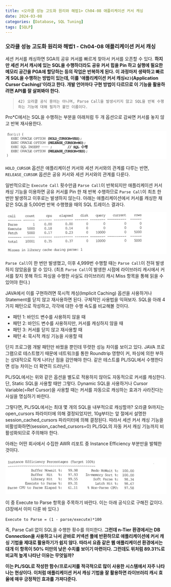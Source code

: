 ```yaml
---
title: <오라클 성능 고도화 원리와 해법1> Ch04-08 애플리케이션 커서 캐싱
date: 2024-03-08
categories: [Database, SQL Tuning]
tags: [SQLP]
---
```


### 오라클 성능 고도화 원리와 해법1 - Ch04-08 애플리케이션 커서 캐싱

세션 커서를 캐싱하면 SGA의 공유 커서를 빠르게 찾아서 커서를 오픈할 수 있다. **하지만 세션 커서 캐시에 있는 SQL을 수행하더라도 공유 커서 힙을 Pin 하고 실행에 필요한 메모리 공간을 PGA에 할당하는 등의 작업은 반복하게 된다. 이 과정마저 생략하고 빠르게 SQL을 수행하는 방법이 있는데, 이를 '애플리케이션 커서 캐싱`42)`(Application Cursor Caching)'이라고 한다. 개발 언어마다 구현 방법이 다르므로 이 기능을 활용하려면 API를 잘 살펴봐야 한다.**

>     42) 오라클 공식 용어는 아니며, Parse Call을 발생시키지 않고 SQL을 반복 수행하는 기능에 대해 필자가 붙인 이름이다.

Pro\*C에서는 SQL을 수행하는 부분을 아래처럼 두 개 옵션으로 감싸면 커서를 놓지 않고 반복 재사용한다.

![](/assets/images/sqlp/sqlp1-04-08-sql1.png)

`HOLD_CURSOR` 옵션은 애플리케이션 커서와 세션 커서와의 관계를 다루는 반면, `RELEASE_CURSOR` 옵션은 공유 커서와 세션 커서와의 관계를 다룬다.

일반적으로는 `Execute Call` 횟수만큼 `Parse Call`이 반복되지만 애플리케이션 커서 캐싱 기능을 이용하면 공유 커서를 Pin 한 채 반복 수행하므로 `Parse Call`이 최초 한 번만 발생하고 이후로는 발생하지 않는다. 아래는 애플리케이션에서 커서를 캐싱한 채 같은 SQL을 5,000번 반복 수행했을 때의 SQL 트레이스 결과다.

![](/assets/images/sqlp/sqlp1-04-08-trace1.png)

`Parse Call`이 한 번만 발생했고, 이후 4,999번 수행할 때는 `Parse Call`이 전혀 발생하지 않았음을 알 수 있다. (최초 `Parse Call`이 발생한 시점에 라이브러리 캐시에서 커서를 찾지 못해 하드 파싱을 수행한 사실도 라이브러리 캐시 Miss 항목을 통해 읽을 수 있어야 한다.)

JAVA에서 이를 구현하려면 묵시적 캐싱(Implicit Caching) 옵션을 사용하거나 Statement를 닫지 않고 재사용하면 된다. 구체적인 사용법을 익혀보자. SQL을 아래 4가지 패턴으로 작성하고, 각각에 대한 수행 속도를 비교해볼 것이다.

- 패턴 1: 바인드 변수를 사용하지 않을 때
- 패턴 2: 바인드 변수를 사용하지만, 커서를 캐싱하지 않을 때
- 패턴 3: 커서를 닫지 않고 재사용할 때
- 패턴 4: 묵시적 캐싱 기능을 사용할 때

단지 프로그램 개발 패턴만 바꿨을 뿐인데 뚜렷한 성능 차이를 보이고 있다. JAVA 프로그램으로 테스트했기 때문에 네트워크를 통한 Roundtrip 영향이 커, 파싱에 의한 부하는 상대적으로 작게 나타난 점을 감안해야 한다. 같은 테스트를 PL/SQL에서 수행한다면 성능 차이는 더 확연히 드러난다.

PL/SQL에서는 위와 같은 옵션을 별도로 적용하지 않아도 자동적으로 커서를 캐싱한다. 단, Static SQL을 사용할 때만 그렇다. Dynamic SQL을 사용하거나 Cursor Variable(=Ref Cursor)을 사용할 때는 커서를 자동으로 캐싱하는 효과가 사라진다는 사실을 명심하기 바란다.

그렇다면, PL/SQL에서는 최대 몇 개의 SQL을 내부적으로 캐싱할까? 오라클 9i까지는 open_cursors 파라미터에 의해 결정되었지만, 10g부터는 앞 절에서 설명한 session_cached_cursors 파라미터에 의해 결정된다. 따라서 세션 커서 캐싱 기능을 비활성화하면(session_cached_cursors=0) PL/SQL의 자동 커서 캐싱 기능까지 비활성화되므로 주의해야 한다.

아래는 어떤 회사에서 수집한 AWR 리포트 중 Instance Efficiency 부분만을 발췌한 것이다.

![](/assets/images/sqlp/sqlp1-04-08-Instance-efficiency1.png)

이 중 Execute to Parse 항목을 주목하기 바란다. 이는 아래 공식으로 구해진 값이다. (3장에서 이미 다룬 바 있다.)

`Execute to Parse = (1 - parse/execute)*100`

즉, Parse Call 없이 SQL을 수행한 횟수를 의미한다. **그런데 n-Tier 환경에서는 DB Connection을 사용하고 나서 곧바로 커넥션 풀에 반환하므로 애플리케이션에 커서 캐싱 기법을 제대로 활용하기가 쉽지 않다. 따라서 요즘 같은 웹 애플리케이션 환경에서는 대개 이 항목이 50% 미만의 낮은 수치를 보이기 마련이다. 그런데도 위처럼 89.31%로 비교적 높게 나타난 이유는 무엇일까?**

**이는 PL/SQL로 작성한 함수/프로시저를 적극적으로 많이 사용한 시스템에서 자주 나타나는 현상이다. 이처럼 애플리케이션 커서 캐싱 기법을 잘 활용하면 라이브러리 캐시 효율에 매우 긍정적인 효과를 가져다준다.**
